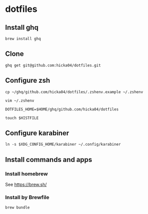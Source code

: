# dotfiles

## Install ghq
```
brew install ghq
```

## Clone
```
ghq get git@github.com:hicka04/dotfiles.git
```

## Configure zsh
```
cp ~/ghq/github.com/hicka04/dotfiles/.zshenv.example ~/.zshenv
```

```
vim ~/.zshenv

DOTFILES_HOME=$HOME/ghq/github.com/hicka04/dotfiles
```

```
touch $HISTFILE
```

## Configure karabiner
```
ln -s $XDG_CONFIG_HOME/karabiner ~/.config/karabiner
```

## Install commands and apps
### Install homebrew
See https://brew.sh/

### Install by Brewfile
```
brew bundle
```

